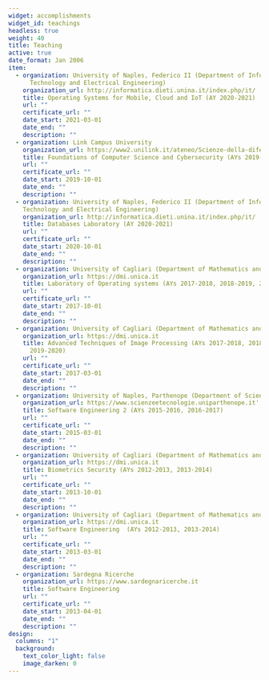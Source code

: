 ```yaml
---
widget: accomplishments
widget_id: teachings
headless: true
weight: 40
title: Teaching
active: true
date_format: Jan 2006
item:
  - organization: University of Naples, Federico II (Department of Information
      Technology and Electrical Engineering)
    organization_url: http://informatica.dieti.unina.it/index.php/it/
    title: Operating Systems for Mobile, Cloud and IoT (AY 2020-2021)
    url: ""
    certificate_url: ""
    date_start: 2021-03-01
    date_end: ""
    description: ""
  - organization: Link Campus University
    organization_url: https://www2.unilink.it/ateneo/Scienze-della-difesa-e-della-sicurezza.asp
    title: Foundations of Computer Science and Cybersecurity (AYs 2019-2020, 2020-2021)
    url: ""
    certificate_url: ""
    date_start: 2019-10-01
    date_end: ""
    description: ""
  - organization: University of Naples, Federico II (Department of Information
    Technology and Electrical Engineering)
    organization_url: http://informatica.dieti.unina.it/index.php/it/
    title: Databases Laboratory (AY 2020-2021)
    url: ""
    certificate_url: ""
    date_start: 2020-10-01
    date_end: ""
    description: ""
  - organization: University of Cagliari (Department of Mathematics and Computer Sciences)
    organization_url: https://dmi.unica.it
    title: Laboratory of Operating systems (AYs 2017-2018, 2018-2019, 2019-2020)
    url: ""
    certificate_url: ""
    date_start: 2017-10-01
    date_end: ""
    description: ""
  - organization: University of Cagliari (Department of Mathematics and Computer Sciences)
    organization_url: https://dmi.unica.it
    title: Advanced Techniques of Image Processing (AYs 2017-2018, 2018-2019,
      2019-2020)
    url: ""
    certificate_url: ""
    date_start: 2017-03-01
    date_end: ""
    description: ""
  - organization: University of Naples, Parthenope (Department of Sciences and Technologies)
    organization_url: https://www.scienzeetecnologie.uniparthenope.it'
    title: Software Engineering 2 (AYs 2015-2016, 2016-2017)
    url: ""
    certificate_url: ""
    date_start: 2015-03-01
    date_end: ""
    description: ""
  - organization: University of Cagliari (Department of Mathematics and Computer Sciences)
    organization_url: https://dmi.unica.it
    title: Biometrics Security (AYs 2012-2013, 2013-2014)
    url: ""
    certificate_url: ""
    date_start: 2013-10-01
    date_end: ""
    description: ""
  - organization: University of Cagliari (Department of Mathematics and Computer Sciences)
    organization_url: https://dmi.unica.it
    title: Software Engineering  (AYs 2012-2013, 2013-2014)
    url: ""
    certificate_url: ""
    date_start: 2013-03-01
    date_end: ""
    description: ""
  - organization: Sardegna Ricerche
    organization_url: https://www.sardegnaricerche.it
    title: Software Engineering
    url: ""
    certificate_url: ""
    date_start: 2013-04-01
    date_end: ""
    description: ""
design:
  columns: "1"
  background:
    text_color_light: false
    image_darken: 0
---
```

